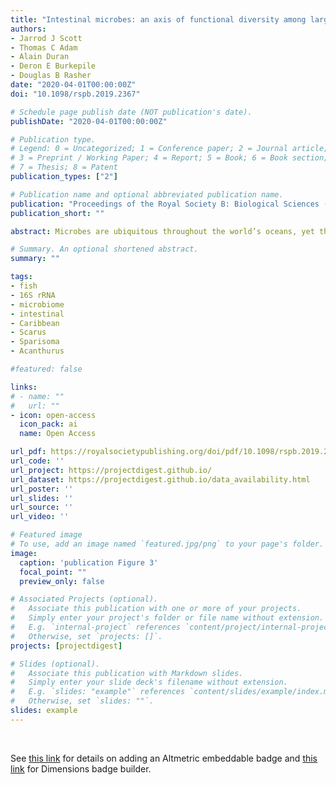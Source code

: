 ```yaml
---
title: "Intestinal microbes: an axis of functional diversity among large marine consumers"
authors:
- Jarrod J Scott
- Thomas C Adam
- Alain Duran
- Deron E Burkepile
- Douglas B Rasher
date: "2020-04-01T00:00:00Z"
doi: "10.1098/rspb.2019.2367"

# Schedule page publish date (NOT publication's date).
publishDate: "2020-04-01T00:00:00Z"

# Publication type.
# Legend: 0 = Uncategorized; 1 = Conference paper; 2 = Journal article;
# 3 = Preprint / Working Paper; 4 = Report; 5 = Book; 6 = Book section;
# 7 = Thesis; 8 = Patent
publication_types: ["2"]

# Publication name and optional abbreviated publication name.
publication: "Proceedings of the Royal Society B: Biological Sciences (2020) 287 20192367 "
publication_short: ""

abstract: Microbes are ubiquitous throughout the world’s oceans, yet the manner and extent of their influence on the ecology and evolution of large, mobile fauna remains poorly understood. Here, we establish the intestinal microbiome as a hidden, and potentially important, ‘functional trait’ of tropical herbivorous fishes—a group of large consumers critical to coral reef resilience. Using field observations, we demonstrate that five common Caribbean fish species display marked differences in where they feed and what they feed on. However, in addition to space use and feeding behaviour—two commonly measured functional traits—we find that interspecific trait differences are even more pronounced when considering the herbivore intestinal microbiome. Microbiome composition was highly species specific. Phylogenetic comparison of the dominant microbiome members to all known microbial taxa suggest that microbiomes are comprised of putative environmental generalists, animal-associates and fish specialists (resident symbionts), the latter of which mapped onto host phylogeny. These putative symbionts are most similar to—among all known microbes—those that occupy the intestines of ecologically and evolutionarily related herbivorous fishes in more distant ocean basins. Our findings therefore suggest that the intestinal microbiome may be an important functional trait among these large-bodied consumers.

# Summary. An optional shortened abstract.
summary: ""

tags:
- fish 
- 16S rRNA
- microbiome
- intestinal
- Caribbean
- Scarus
- Sparisoma
- Acanthurus

#featured: false

links:
# - name: ""
#   url: ""
- icon: open-access
  icon_pack: ai
  name: Open Access

url_pdf: https://royalsocietypublishing.org/doi/pdf/10.1098/rspb.2019.2367
url_code: ''
url_project: https://projectdigest.github.io/
url_dataset: https://projectdigest.github.io/data_availability.html
url_poster: ''
url_slides: ''
url_source: ''
url_video: ''

# Featured image
# To use, add an image named `featured.jpg/png` to your page's folder.
image:
  caption: 'publication Figure 3'
  focal_point: ""
  preview_only: false

# Associated Projects (optional).
#   Associate this publication with one or more of your projects.
#   Simply enter your project's folder or file name without extension.
#   E.g. `internal-project` references `content/project/internal-project/index.md`.
#   Otherwise, set `projects: []`.
projects: [projectdigest]

# Slides (optional).
#   Associate this publication with Markdown slides.
#   Simply enter your slide deck's filename without extension.
#   E.g. `slides: "example"` references `content/slides/example/index.md`.
#   Otherwise, set `slides: ""`.
slides: example
---
```


<script type='text/javascript' src='https://d1bxh8uas1mnw7.cloudfront.net/assets/embed.js'></script>

<div data-badge-type="medium-donut" data-doi="10.1098/rspb.2019.2367" data-condensed="true" data-hide-no-mentions="true" class="altmetric-embed"></div> 
<span class="__dimensions_badge_embed__" data-doi="10.1098/rspb.2019.2367" data-hide-zero-citations="true" data-legend="hover-right"></span><script async src="https://badge.dimensions.ai/badge.js" charset="utf-8"></script>

<br/>

See [this link](http://api.altmetric.com/embeds.html) for details on adding an Altmetric embeddable badge and [this link](https://badge.dimensions.ai/) for Dimensions badge builder. 
